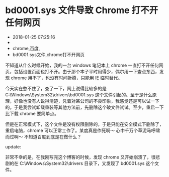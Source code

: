 # bd0001.sys 文件导致 Chrome 打不开任何网页
- 2018-01-25 07:25:16
- 
- chrome,百度,
- bd0001.sys文件,chrome打不开网页

不知道从什么时候开始，我的一台 windows 笔记本上 chrome 一直打不开任何网页，包括设置页面也打不开。由于那个本子平时用得少，偶尔用一下查点东西，发现 chrome 用不了，也没有时间折腾，只能用 IE 临时替代。

今天实在憋不住了，查了一下，网上说得比较多的是 C:\Windows\System32\drivers\bd0001.sys 这个文件引起的。至于是什么原理，好像也没有人说得清楚，凭着对某公司的不良印象，我感觉还是可以试一下的。于是我尝试卸载重装等其他方法前，先删除这个破文件试试。至少，重启一下比下载 chrome 要简单点。

但是在正常模式下，这个文件是没有权限删除的，于是只能在安全模式下删除了，重启电脑，chrome 可以正常工作了。某度真是作死啊～ 心中千万个草泥马呼啸而过啊～ 不知道百度到底是在做什么？

update:

非常不幸的是，在我刚写完这个博客的时候，发现 chrome 又开始崩溃了，很悲剧的在 C:\Windows\System32\drivers 目录下，又发现了 bd0001.sys 这个文件。